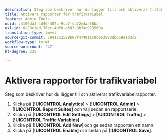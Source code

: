 ```yaml
---
description: Steg som beskriver hur du lägger till och aktiverar trafikvariabelrapporter.
title: Aktivera rapporter för trafikvariabel
feature: Admin Tools
uuid: c4109da1-4d46-407c-9ca7-cb22edaa68ba
exl-id: 6c28c1ed-76ec-4df8-a583-3b7ac923569a
translation-type: tm+mt
source-git-commit: 78412c2588b07f47981ac0d953893db6b9e1d3c2
workflow-type: tm+mt
source-wordcount: '47'
ht-degree: 23%

---
```


# Aktivera rapporter för trafikvariabel

Steg som beskriver hur du lägger till och aktiverar trafikvariabelrapporter.

1. Klicka på **[!UICONTROL Analytics]** > **[!UICONTROL Admin]** > **[!UICONTROL Report Suites]** och välj sedan en rapportserie.
1. Klicka på **[!UICONTROL Edit Settings]** > **[!UICONTROL Traffic]** > **[!UICONTROL Traffic Variables]**.
1. Klicka på **[!UICONTROL Add New]** och ge sedan rapporten ett namn.
1. Klicka på **[!UICONTROL Enable]** och sedan på **[!UICONTROL Save]**.
